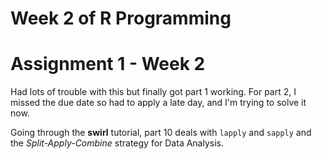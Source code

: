 # Week 2 of R Programming


# Assignment 1 - Week 2
Had lots of trouble with this but finally got part 1 working. For part 2, I missed the due date so had to apply a late day, and I'm trying to solve it now.

Going through the __swirl__ tutorial, part 10 deals with `lapply` and `sapply` and the _Split-Apply-Combine_ strategy for Data Analysis.
